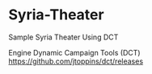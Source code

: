 # Syria-Theater
Sample Syria Theater Using DCT

Engine Dynamic Campaign Tools (DCT) https://github.com/jtoppins/dct/releases

